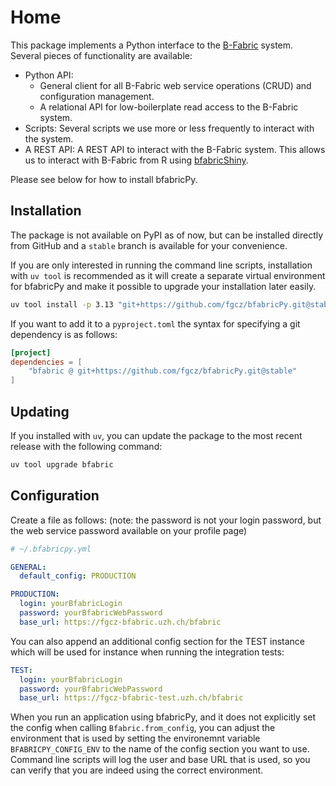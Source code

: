 # Home

This package implements a Python interface to the [B-Fabric](https://fgcz-bfabric.uzh.ch/bfabric/) system.
Several pieces of functionality are available:

- Python API:
    - General client for all B-Fabric web service operations (CRUD) and configuration management.
    - A relational API for low-boilerplate read access to the B-Fabric system.
- Scripts: Several scripts we use more or less frequently to interact with the system.
- A REST API: A REST API to interact with the B-Fabric system. This allows us to interact with B-Fabric from R using [bfabricShiny](https://github.com/cpanse/bfabricShiny).

Please see below for how to install bfabricPy.

## Installation

The package is not available on PyPI as of now, but can be installed directly from GitHub and a `stable` branch is available for your convenience.

If you are only interested in running the command line scripts, installation with `uv tool` is recommended as it will create a separate virtual environment for bfabricPy and make it possible to upgrade your installation later easily.

```bash
uv tool install -p 3.13 "git+https://github.com/fgcz/bfabricPy.git@stable"
```

If you want to add it to a `pyproject.toml` the syntax for specifying a git dependency is as follows:

```toml
[project]
dependencies = [
    "bfabric @ git+https://github.com/fgcz/bfabricPy.git@stable"
]
```

## Updating

If you installed with `uv`, you can update the package to the most recent release with the following command:

```bash
uv tool upgrade bfabric
```

## Configuration

Create a file as follows: (note: the password is not your login password, but the web service password available on your profile page)

```yaml
# ~/.bfabricpy.yml

GENERAL:
  default_config: PRODUCTION

PRODUCTION:
  login: yourBfabricLogin
  password: yourBfabricWebPassword
  base_url: https://fgcz-bfabric.uzh.ch/bfabric
```

You can also append an additional config section for the TEST instance which will be used for instance when running the integration tests:

```yaml
TEST:
  login: yourBfabricLogin
  password: yourBfabricWebPassword
  base_url: https://fgcz-bfabric-test.uzh.ch/bfabric
```

When you run an application using bfabricPy, and it does not explicitly set the config when calling `Bfabric.from_config`, you can adjust the
environment that is used by setting the environemnt variable `BFABRICPY_CONFIG_ENV` to the name of the config section you want to use.
Command line scripts will log the user and base URL that is used, so you can verify that you are indeed using the correct environment.
